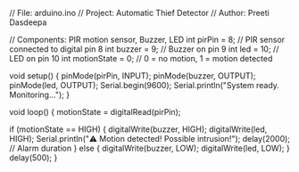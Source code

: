 // File: arduino.ino
// Project: Automatic Thief Detector
// Author: Preeti Dasdeepa

// Components: PIR motion sensor, Buzzer, LED
int pirPin = 8;      // PIR sensor connected to digital pin 8
int buzzer = 9;      // Buzzer on pin 9
int led = 10;        // LED on pin 10
int motionState = 0; // 0 = no motion, 1 = motion detected

void setup() {
  pinMode(pirPin, INPUT);
  pinMode(buzzer, OUTPUT);
  pinMode(led, OUTPUT);
  Serial.begin(9600);
  Serial.println("System ready. Monitoring...");
}

void loop() {
  motionState = digitalRead(pirPin);

  if (motionState == HIGH) {
    digitalWrite(buzzer, HIGH);
    digitalWrite(led, HIGH);
    Serial.println("⚠️ Motion detected! Possible intrusion!");
    delay(2000); // Alarm duration
  } else {
    digitalWrite(buzzer, LOW);
    digitalWrite(led, LOW);
  }
  delay(500);
}
